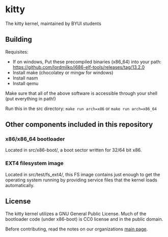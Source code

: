# kitty
The kitty kernel, maintained by BYUI students

## Building

Requisites:
- If on windows, Put these precompiled binaries (x86_64) into your path: https://github.com/lordmilko/i686-elf-tools/releases/tag/13.2.0
- Install make (chocolatey or mingw for windows)
- Install nasm
- Install qemu

Make sure that all of the above software is accessible through your shell (put everything in path!)

Run this in the src directory:
```make run arch=x86```
or
```make run arch=x86_64```

## Other components included in this repository

### x86/x86_64 bootloader

Located in src/x86-boot/, a boot sector written for 32/64 bit x86.

### EXT4 filesystem image

Located in src/test/fs_ext4/, this FS image contains just enough to get the operating system running by providing service files
that the kernel loads automatically.

## License

The kitty kernel utilizes a GNU General Public License.
Much of the bootloader code (under x86-boot) is CC0 license and in the public domain. 

Before contributing, read the notes on our organizations [main page](https://github.com/BYUi-OSDevelopment).
